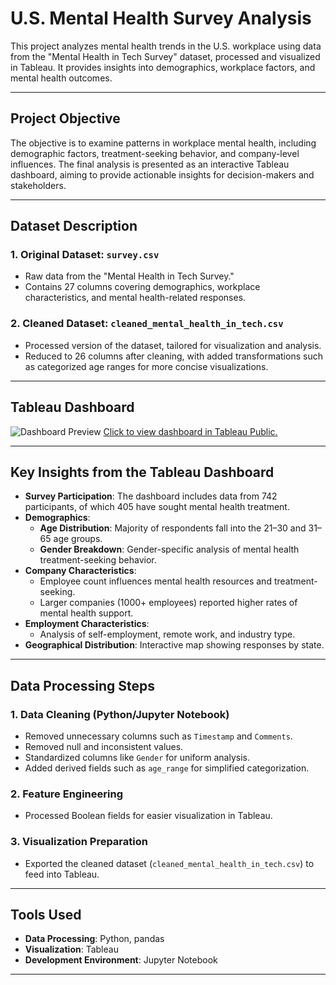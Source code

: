 # U.S. Mental Health Survey Analysis

This project analyzes mental health trends in the U.S. workplace using data from the "Mental Health in Tech Survey" dataset, processed and visualized in Tableau. It provides insights into demographics, workplace factors, and mental health outcomes.

---

## Project Objective
The objective is to examine patterns in workplace mental health, including demographic factors, treatment-seeking behavior, and company-level influences. The final analysis is presented as an interactive Tableau dashboard, aiming to provide actionable insights for decision-makers and stakeholders.

---

## Dataset Description
### 1. Original Dataset: `survey.csv`
- Raw data from the "Mental Health in Tech Survey."
- Contains 27 columns covering demographics, workplace characteristics, and mental health-related responses.

### 2. Cleaned Dataset: `cleaned_mental_health_in_tech.csv`
- Processed version of the dataset, tailored for visualization and analysis.
- Reduced to 26 columns after cleaning, with added transformations such as categorized age ranges for more concise visualizations.

---

## Tableau Dashboard
![Dashboard Preview](./U.S.-Mental-Health-Survey-Analytics/MentalHealthSurveyAnalysis.png)
[Click to view dashboard in Tableau Public.](https://public.tableau.com/app/profile/brian3322/viz/U_SMentalHealthSurveyAnalysis/MentalHealthSurveyAnalysis#2)

---

## Key Insights from the Tableau Dashboard
- **Survey Participation**: The dashboard includes data from 742 participants, of which 405 have sought mental health treatment.
- **Demographics**:
  - **Age Distribution**: Majority of respondents fall into the 21–30 and 31–65 age groups.
  - **Gender Breakdown**: Gender-specific analysis of mental health treatment-seeking behavior.
- **Company Characteristics**:
  - Employee count influences mental health resources and treatment-seeking.
  - Larger companies (1000+ employees) reported higher rates of mental health support.
- **Employment Characteristics**:
  - Analysis of self-employment, remote work, and industry type.
- **Geographical Distribution**: Interactive map showing responses by state.

---

## Data Processing Steps
### 1. Data Cleaning (Python/Jupyter Notebook)
- Removed unnecessary columns such as `Timestamp` and `Comments`.
- Removed null and inconsistent values.
- Standardized columns like `Gender` for uniform analysis.
- Added derived fields such as `age_range` for simplified categorization.

### 2. Feature Engineering
- Processed Boolean fields for easier visualization in Tableau.

### 3. Visualization Preparation
- Exported the cleaned dataset (`cleaned_mental_health_in_tech.csv`) to feed into Tableau.

---

## Tools Used
- **Data Processing**: Python, pandas
- **Visualization**: Tableau
- **Development Environment**: Jupyter Notebook

---
